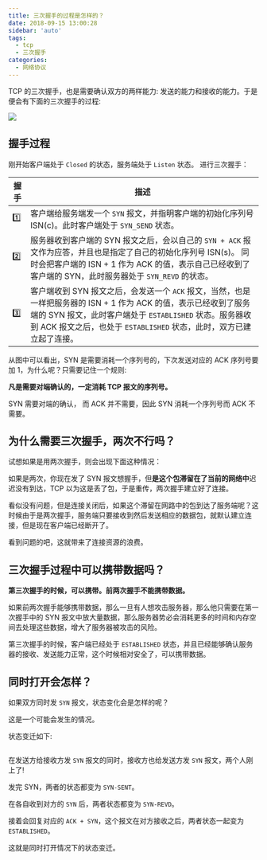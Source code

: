 ```yaml
---
title: 三次握手的过程是怎样的？
date: 2018-09-15 13:00:28
sidebar: 'auto'
tags:
  - tcp
  - 三次握手
categories:
  - 网络协议
---
```


TCP 的三次握手，也是需要确认双方的两样能力: 发送的能力和接收的能力。于是便会有下面的三次握手的过程:

![](https://alvin-cdn.oss-cn-shenzhen.aliyuncs.com/images/shake-hand.png)

## 握手过程

刚开始客户端处于 `Closed` 的状态，服务端处于 `Listen` 状态。 进行三次握手：

| 握手 | 描述                                                                                                                                                                                                                                               |
| ---- | -------------------------------------------------------------------------------------------------------------------------------------------------------------------------------------------------------------------------------------------------- |
| 1️⃣   | 客户端给服务端发一个 `SYN` 报文，并指明客户端的初始化序列号 ISN(c)。此时客户端处于 `SYN_SEND` 状态。                                                                                                                                               |
| 2️⃣   | 服务器收到客户端的 SYN 报文之后，会以自己的 `SYN + ACK` 报文作为应答，并且也是指定了自己的初始化序列号 ISN(s)。 同时会把客户端的 ISN + 1 作为 ACK 的值，表示自己已经收到了客户端的 SYN，此时服务器处于 `SYN_REVD` 的状态。                         |
| 3️⃣   | 客户端收到 SYN 报文之后，会发送一个 `ACK` 报文，当然，也是一样把服务器的 ISN + 1 作为 ACK 的值，表示已经收到了服务端的 SYN 报文，此时客户端处于 `ESTABLISHED` 状态。服务器收到 ACK 报文之后，也处于 `ESTABLISHED` 状态，此时，双方已建立起了连接。 |

从图中可以看出，SYN 是需要消耗一个序列号的，下次发送对应的 ACK 序列号要加 1，为什么呢？只需要记住一个规则:

**凡是需要对端确认的，一定消耗 TCP 报文的序列号。**

SYN 需要对端的确认， 而 ACK 并不需要，因此 SYN 消耗一个序列号而 ACK 不需要。

## 为什么需要三次握手，两次不行吗？

试想如果是用两次握手，则会出现下面这种情况：

如果是两次，你现在发了 SYN 报文想握手，但**是这个包滞留在了当前的网络中**迟迟没有到达，TCP 以为这是丢了包，于是重传，两次握手建立好了连接。

看似没有问题，但是连接关闭后，如果这个滞留在网路中的包到达了服务端呢？这时候由于是两次握手，服务端只要接收到然后发送相应的数据包，就默认建立连接，但是现在客户端已经断开了。

看到问题的吧，这就带来了连接资源的浪费。

## 三次握手过程中可以携带数据吗？

**第三次握手的时候，可以携带。前两次握手不能携带数据。**

如果前两次握手能够携带数据，那么一旦有人想攻击服务器，那么他只需要在第一次握手中的 SYN 报文中放大量数据，那么服务器势必会消耗更多的时间和内存空间去处理这些数据，增大了服务器被攻击的风险。

第三次握手的时候，客户端已经处于 `ESTABLISHED` 状态，并且已经能够确认服务器的接收、发送能力正常，这个时候相对安全了，可以携带数据。

## 同时打开会怎样？

如果双方同时发 `SYN` 报文，状态变化会是怎样的呢？

这是一个可能会发生的情况。

状态变迁如下:

<img className='small' alt='' src='https://alvin-cdn.oss-cn-shenzhen.aliyuncs.com/images/tcp-connection.png' />

在发送方给接收方发 `SYN` 报文的同时，接收方也给发送方发 `SYN` 报文，两个人刚上了!

发完 SYN，两者的状态都变为 `SYN-SENT`。

在各自收到对方的 `SYN` 后，两者状态都变为 `SYN-REVD`。

接着会回复对应的 `ACK + SYN`，这个报文在对方接收之后，两者状态一起变为 `ESTABLISHED`。

这就是同时打开情况下的状态变迁。
